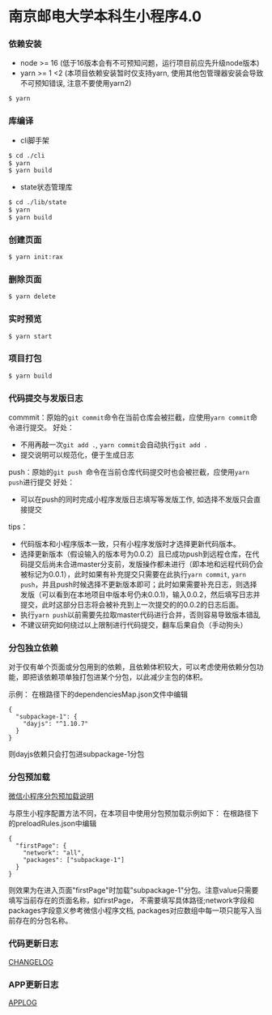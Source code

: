 # 南京邮电大学本科生小程序4.0

### 依赖安装

- node >= 16 (低于16版本会有不可预知问题，运行项目前应先升级node版本)
- yarn >= 1 <2 (本项目依赖安装暂时仅支持yarn, 使用其他包管理器安装会导致不可预知错误, 注意不要使用yarn2)

```bash
$ yarn
```

### 库编译
* cli脚手架
```bash
$ cd ./cli
$ yarn
$ yarn build
```
* state状态管理库
```bash
$ cd ./lib/state
$ yarn
$ yarn build
```
### 创建页面

```bash
$ yarn init:rax
```

### 删除页面

```bash
$ yarn delete
```

### 实时预览

```bash
$ yarn start
```

### 项目打包

```bash
$ yarn build
```

### 代码提交与发版日志
commmit：原始的```git commit```命令在当前仓库会被拦截，应使用```yarn commit```命令进行提交。
好处：
- 不用再敲一次```git add .```, ```yarn commit```会自动执行```git add .```
- 提交说明可以规范化，便于生成日志

push：原始的```git push ```命令在当前仓库代码提交时也会被拦截，应使用```yarn push```进行提交
好处：
- 可以在push的同时完成小程序发版日志填写等发版工作, 如选择不发版只会直接提交

tips：
- 代码版本和小程序版本一致，只有小程序发版时才选择更新代码版本。
- 选择更新版本（假设输入的版本号为0.0.2）且已成功push到远程仓库，在代码提交后尚未合进master分支前，发版操作都未进行（即本地和远程代码仍会被标记为0.0.1），此时如果有补充提交只需要在此执行```yarn commit```, ```yarn push```，并且push时候选择不更新版本即可；此时如果需要补充日志，则选择发版（可以看到在本地项目中版本号仍未0.0.1)，输入0.0.2，然后填写日志并提交，此时这部分日志将会被补充到上一次提交的的0.0.2的日志后面。 
- 执行```yarn push```以前需要先拉取master代码进行合并，否则容易导致版本错乱
- 不建议研究如何绕过以上限制进行代码提交，翻车后果自负（手动狗头）



### 分包独立依赖
对于仅有单个页面或分包用到的依赖，且依赖体积较大，可以考虑使用依赖分包功能，即把该依赖项单独打包进某个分包，以此减少主包的体积。

示例：
在根路径下的dependenciesMap.json文件中编辑
```
{
  "subpackage-1": {
    "dayjs": "^1.10.7"
  }
}
```
则dayjs依赖只会打包进subpackage-1分包

### 分包预加载
[微信小程序分包预加载说明](https://developers.weixin.qq.com/miniprogram/dev/framework/subpackages/preload.html)

与原生小程序配置方法不同，在本项目中使用分包预加载示例如下：
在根路径下的preloadRules.json中编辑
```
{
  "firstPage": {
    "network": "all",
    "packages": ["subpackage-1"]
  }
}
```
则效果为在进入页面"firstPage"时加载"subpackage-1"分包。注意value只需要填写当前存在的页面名称，如firstPage， 不需要填写具体路径;network字段和packages字段意义参考微信小程序文档, packages对应数组中每一项只能写入当前存在的分包名称。

### 代码更新日志

[CHANGELOG](./CHANGELOG.md)

### APP更新日志

[APPLOG](./AppLog.md)
